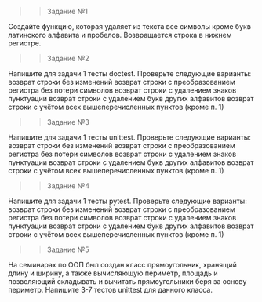 >>  Задание №1
> 
  Создайте функцию, которая удаляет из текста все символы кроме букв латинского алфавита и пробелов.
  Возвращается строка в нижнем регистре.

>> Задание №2
> 
 Напишите для задачи 1 тесты doctest. Проверьте следующие варианты:
 возврат строки без изменений
 возврат строки с преобразованием регистра без потери символов
 возврат строки с удалением знаков пунктуации
 возврат строки с удалением букв других алфавитов
 возврат строки с учётом всех вышеперечисленных пунктов (кроме п. 1)

>> Задание №3
> 
 Напишите для задачи 1 тесты unittest. Проверьте следующие варианты:
 возврат строки без изменений
 возврат строки с преобразованием регистра без потери символов
 возврат строки с удалением знаков пунктуации
 возврат строки с удалением букв других алфавитов
 возврат строки с учётом всех вышеперечисленных пунктов (кроме п. 1)

>>Задание №4
> 
 Напишите для задачи 1 тесты pytest. Проверьте следующие варианты:
 возврат строки без изменений
 возврат строки с преобразованием регистра без потери символов
 возврат строки с удалением знаков пунктуации
 возврат строки с удалением букв других алфавитов
 возврат строки с учётом всех вышеперечисленных пунктов (кроме п. 1)

 >>Задание №5
 > 
 На семинарах по ООП был создан класс прямоугольник, хранящий длину и ширину, а также вычисляющую периметр,
 площадь и позволяющий складывать и вычитать прямоугольники беря за основу периметр.
 Напишите 3-7 тестов unittest для данного класса.